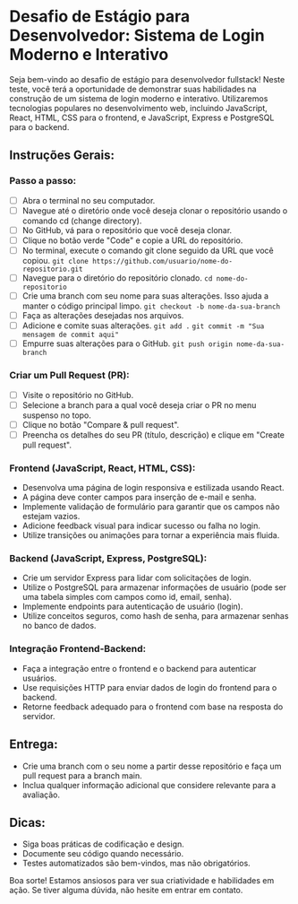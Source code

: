 # Desafio de Estágio para Desenvolvedor: Sistema de Login Moderno e Interativo

Seja bem-vindo ao desafio de estágio para desenvolvedor fullstack! Neste teste, você terá a oportunidade de demonstrar suas habilidades na construção de um sistema de login moderno e interativo. Utilizaremos tecnologias populares no desenvolvimento web, incluindo JavaScript, React, HTML, CSS para o frontend, e JavaScript, Express e PostgreSQL para o backend.

## Instruções Gerais:

### Passo a passo: 
-   [ ] Abra o terminal no seu computador.
-   [ ] Navegue até o diretório onde você deseja clonar o repositório usando o comando cd (change directory).
-   [ ] No GitHub, vá para o repositório que você deseja clonar.
-   [ ] Clique no botão verde "Code" e copie a URL do repositório.
-   [ ] No terminal, execute o comando git clone seguido da URL que você copiou. `git clone https://github.com/usuario/nome-do-repositorio.git`
-   [ ] Navegue para o diretório do repositório clonado. `cd nome-do-repositorio`
-   [ ] Crie uma branch com seu nome para suas alterações. Isso ajuda a manter o código principal limpo. `git checkout -b nome-da-sua-branch`
-   [ ] Faça as alterações desejadas nos arquivos.
-   [ ] Adicione e comite suas alterações. `git add .` `git commit -m "Sua mensagem de commit aqui"`
-   [ ] Empurre suas alterações para o GitHub. `git push origin nome-da-sua-branch`
        
### Criar um Pull Request (PR):
-   [ ] Visite o repositório no GitHub.
-   [ ] Selecione a branch para a qual você deseja criar o PR no menu suspenso no topo.
-   [ ] Clique no botão "Compare & pull request".
-   [ ] Preencha os detalhes do seu PR (título, descrição) e clique em "Create pull request".

### Frontend (JavaScript, React, HTML, CSS):

* Desenvolva uma página de login responsiva e estilizada usando React.
* A página deve conter campos para inserção de e-mail e senha.
* Implemente validação de formulário para garantir que os campos não estejam vazios.
* Adicione feedback visual para indicar sucesso ou falha no login.
* Utilize transições ou animações para tornar a experiência mais fluida.

### Backend (JavaScript, Express, PostgreSQL):

* Crie um servidor Express para lidar com solicitações de login.
* Utilize o PostgreSQL para armazenar informações de usuário (pode ser uma tabela simples com campos como id, email, senha).
* Implemente endpoints para autenticação de usuário (login).
* Utilize conceitos seguros, como hash de senha, para armazenar senhas no banco de dados.

### Integração Frontend-Backend:

* Faça a integração entre o frontend e o backend para autenticar usuários.
* Use requisições HTTP para enviar dados de login do frontend para o backend.
* Retorne feedback adequado para o frontend com base na resposta do servidor.

## Entrega:

* Crie uma branch com o seu nome a partir desse repositório e faça um pull request para a branch main.
* Inclua qualquer informação adicional que considere relevante para a avaliação.

## Dicas:

* Siga boas práticas de codificação e design.
* Documente seu código quando necessário.
* Testes automatizados são bem-vindos, mas não obrigatórios.

Boa sorte! Estamos ansiosos para ver sua criatividade e habilidades em ação. Se tiver alguma dúvida, não hesite em entrar em contato.
